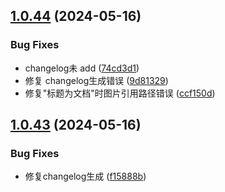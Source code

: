 ## [1.0.44](https://github.com/gxr404/yuque-dl/compare/v1.0.43...v1.0.44) (2024-05-16)


### Bug Fixes

* changelog未 add ([74cd3d1](https://github.com/gxr404/yuque-dl/commit/74cd3d13ec7f48d52c8350991b9f6bf066b46e4d))
* 修复 changelog生成错误 ([9d81329](https://github.com/gxr404/yuque-dl/commit/9d813295842b4611f8f8295be679523c9cfad4f6))
* 修复"标题为文档"时图片引用路径错误 ([ccf150d](https://github.com/gxr404/yuque-dl/commit/ccf150d8601217374fcd7f3398103ec7621b7a11))



## [1.0.43](https://github.com/gxr404/yuque-dl/compare/v1.0.42...v1.0.43) (2024-05-16)


### Bug Fixes

* 修复changelog生成 ([f15888b](https://github.com/gxr404/yuque-dl/commit/f15888b21937afcf20eab1a13c6fda2c90eed2fa))



